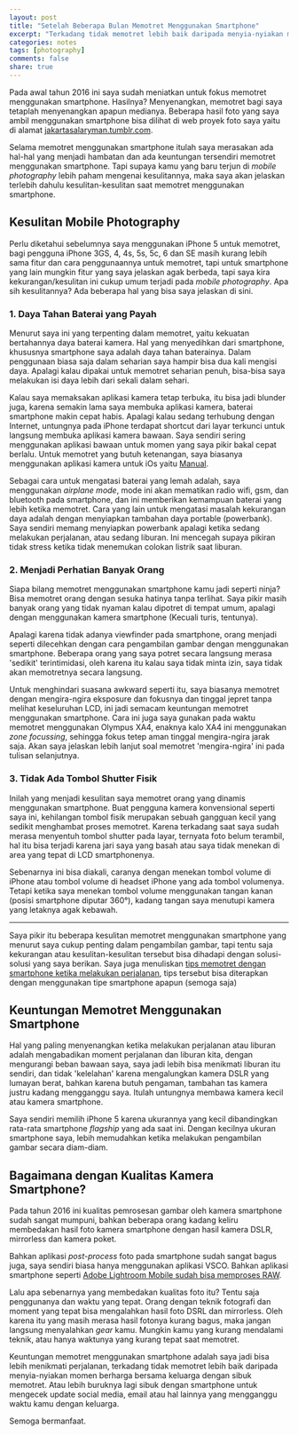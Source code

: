```yaml
---
layout: post
title: "Setelah Beberapa Bulan Memotret Menggunakan Smartphone"
excerpt: "Terkadang tidak memotret lebih baik daripada menyia-nyiakan momen berharga bersama keluarga dengan sibuk memotret."
categories: notes
tags: [photography]
comments: false
share: true
---
```


Pada awal tahun 2016 ini saya sudah meniatkan untuk fokus memotret menggunakan smartphone. Hasilnya? Menyenangkan, memotret bagi saya tetaplah menyenangkan apapun medianya. Beberapa hasil foto yang saya ambil menggunakan smartphone bisa dilihat di web proyek foto saya yaitu di alamat [jakartasalaryman.tumblr.com](https//jakartasalaryman.tumblr.com).

Selama memotret menggunakan smartphone itulah saya merasakan ada hal-hal yang menjadi hambatan dan ada keuntungan tersendiri memotret menggunakan smartphone. Tapi supaya kamu yang baru terjun di *mobile photography* lebih paham mengenai kesulitannya, maka saya akan jelaskan terlebih dahulu kesulitan-kesulitan saat memotret menggunakan smartphone.

## Kesulitan Mobile Photography

Perlu diketahui sebelumnya saya menggunakan iPhone 5 untuk memotret, bagi pengguna iPhone 3GS, 4, 4s, 5s, 5c, 6 dan SE masih kurang lebih sama fitur dan cara penggunaannya untuk memotret, tapi untuk smartphone yang lain mungkin fitur yang saya jelaskan agak berbeda, tapi saya kira kekurangan/kesulitan ini cukup umum terjadi pada *mobile photography*. Apa sih kesulitannya? Ada beberapa hal yang bisa saya jelaskan di sini. 

### 1. Daya Tahan Baterai yang Payah

Menurut saya ini yang terpenting dalam memotret, yaitu kekuatan bertahannya daya baterai kamera. Hal yang menyedihkan dari smartphone, khususnya smartphone saya adalah daya tahan baterainya. Dalam penggunaan biasa saja dalam seharian saya hampir bisa dua kali mengisi daya. Apalagi kalau dipakai untuk memotret seharian penuh, bisa-bisa saya melakukan isi  daya lebih dari sekali dalam sehari. 

Kalau saya memaksakan aplikasi kamera tetap terbuka, itu bisa jadi blunder juga, karena semakin lama saya membuka aplikasi kamera, baterai smartphone makin cepat habis. Apalagi kalau sedang terhubung dengan Internet, untungnya pada iPhone terdapat shortcut dari layar terkunci untuk langsung membuka aplikasi kamera bawaan. Saya sendiri sering menggunakan aplikasi bawaan untuk momen yang saya pikir bakal cepat berlalu. Untuk memotret yang butuh ketenangan, saya biasanya menggunakan aplikasi kamera untuk iOs yaitu [Manual](http://shootmanual.co/). 

Sebagai cara untuk mengatasi baterai yang lemah adalah, saya menggunakan *airplane mode*, mode ini akan mematikan radio wifi, gsm, dan bluetooth pada smartphone, dan ini memberikan kemampuan baterai yang lebih ketika memotret. Cara yang lain  untuk mengatasi masalah kekurangan daya adalah dengan menyiapkan tambahan daya portable (powerbank). Saya sendiri memang menyiapkan powerbank apalagi ketika sedang melakukan perjalanan, atau sedang liburan. Ini mencegah supaya pikiran tidak stress ketika tidak menemukan colokan listrik saat liburan.

### 2. Menjadi Perhatian Banyak Orang

Siapa bilang memotret menggunakan smartphone kamu jadi seperti ninja? Bisa memotret orang dengan sesuka hatinya tanpa terlihat. Saya pikir masih banyak orang yang tidak nyaman kalau dipotret di tempat umum, apalagi dengan menggunakan kamera smartphone (Kecuali turis, tentunya).

Apalagi karena tidak adanya viewfinder pada smartphone, orang menjadi seperti dilecehkan dengan cara pengambilan gambar dengan menggunakan smartphone. Beberapa orang yang saya potret secara langsung merasa 'sedikit' terintimidasi, oleh karena itu kalau saya tidak minta izin, saya tidak akan memotretnya secara langsung.

Untuk menghindari suasana awkward seperti itu, saya biasanya memotret dengan mengira-ngira eksposure dan fokusnya dan tinggal jepret tanpa melihat keseluruhan LCD, ini jadi semacam keuntungan memotret menggunakan smartphone. Cara ini juga saya gunakan pada waktu memotret menggunakan Olympus XA4, enaknya kalo XA4 ini menggunakan *zone focussing*, sehingga fokus tetep aman tinggal mengira-ngira jarak saja. Akan saya jelaskan lebih lanjut soal memotret 'mengira-ngira' ini pada tulisan selanjutnya.

### 3. Tidak Ada Tombol Shutter Fisik

Inilah yang menjadi kesulitan saya memotret orang yang dinamis menggunakan smartphone. Buat pengguna kamera konvensional seperti saya ini, kehilangan tombol fisik merupakan sebuah gangguan kecil yang sedikit menghambat proses memotret. Karena terkadang saat saya sudah merasa menyentuh tombol shutter pada layar, ternyata foto belum terambil, hal itu bisa terjadi karena jari saya yang basah atau saya tidak menekan di area yang tepat di LCD smartphonenya.

Sebenarnya ini bisa diakali, caranya dengan menekan tombol volume di iPhone atau tombol volume di headset iPhone yang ada tombol volumenya. Tetapi ketika saya menekan tombol volume menggunakan tangan kanan (posisi smartphone diputar 360°), kadang tangan saya menutupi kamera yang letaknya agak kebawah.

---

Saya pikir itu beberapa kesulitan memotret menggunakan smartphone yang menurut saya cukup penting dalam pengambilan gambar, tapi tentu saja kekurangan atau kesulitan-kesulitan tersebut bisa dihadapi dengan solusi-solusi yang saya berikan. Saya juga menuliskan [tips memotret dengan smartphone ketika melakukan perjalanan](/tips-fotografi-dengan-smartphone-ketika-melakukan-perjalanan), tips tersebut bisa diterapkan dengan menggunakan tipe smartphone apapun (semoga saja)

## Keuntungan Memotret Menggunakan Smartphone

Hal yang paling menyenangkan ketika melakukan perjalanan atau liburan adalah mengabadikan moment perjalanan dan liburan kita, dengan mengurangi beban bawaan saya, saya jadi lebih bisa menikmati liburan itu sendiri, dan tidak 'kelelahan' karena mengalungkan kamera DSLR yang lumayan berat, bahkan karena butuh pengaman, tambahan tas kamera justru kadang mengganggu saya. Itulah untungnya membawa kamera kecil atau kamera smartphone. 

Saya sendiri memilih iPhone 5 karena ukurannya yang kecil dibandingkan rata-rata smartphone *flagship* yang ada saat ini. Dengan kecilnya ukuran smartphone saya, lebih memudahkan ketika melakukan pengambilan gambar secara diam-diam.

## Bagaimana dengan Kualitas Kamera Smartphone?

Pada tahun 2016 ini kualitas pemrosesan gambar oleh kamera smartphone sudah sangat mumpuni, bahkan beberapa orang kadang keliru membedakan hasil foto kamera smartphone dengan hasil kamera DSLR, mirrorless dan kamera poket. 

Bahkan aplikasi *post-process* foto pada smartphone sudah sangat bagus juga, saya sendiri biasa hanya menggunakan aplikasi VSCO. Bahkan aplikasi smartphone seperti [Adobe Lightroom Mobile sudah bisa memproses RAW](https://www.engadget.com/2016/07/13/adobe-lightroom-mobile-raw-support/).

Lalu apa sebenarnya yang membedakan kualitas foto itu? Tentu saja penggunanya dan waktu yang tepat. Orang dengan teknik fotografi dan moment yang tepat bisa mengalahkan hasil foto DSRL dan mirrorless. Oleh karena itu yang masih merasa hasil fotonya kurang bagus, maka jangan langsung menyalahkan *gear* kamu. Mungkin kamu yang kurang mendalami teknik, atau hanya waktunya yang kurang tepat saat memotret.

Keuntungan memotret menggunakan smartphone adalah saya jadi bisa lebih menikmati perjalanan, terkadang tidak memotret lebih baik daripada menyia-nyiakan momen berharga bersama keluarga dengan sibuk memotret. Atau lebih buruknya lagi sibuk dengan smartphone untuk mengecek update social media, email atau hal lainnya yang mengganggu waktu kamu dengan keluarga.

Semoga bermanfaat.  

